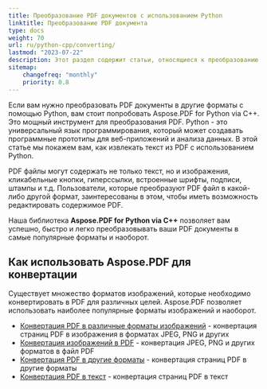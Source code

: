 ```yaml
---
title: Преобразование PDF документов с использованием Python
linktitle: Преобразование PDF документа
type: docs
weight: 70
url: ru/python-cpp/converting/
lastmod: "2023-07-22"
description: Этот раздел содержит статьи, относящиеся к преобразованию PDF документов в различные форматы и наоборот, с использованием Python API.
sitemap:
    changefreq: "monthly"
    priority: 0.8
---
```


Если вам нужно преобразовать PDF документы в другие форматы с помощью Python, вам стоит попробовать Aspose.PDF for Python via C++. Это мощный инструмент для преобразования PDF. Python - это универсальный язык программирования, который может создавать программные прототипы для веб-приложений и анализа данных. В этой статье мы покажем вам, как извлекать текст из PDF с использованием Python.

PDF файлы могут содержать не только текст, но и изображения, кликабельные кнопки, гиперссылки, встроенные шрифты, подписи, штампы и т.д. Пользователи, которые преобразуют PDF файл в какой-либо другой формат, заинтересованы в этом, чтобы иметь возможность редактировать содержимое PDF.

Наша библиотека **Aspose.PDF for Python via C++** позволяет вам успешно, быстро и легко преобразовывать ваши PDF документы в самые популярные форматы и наоборот.

## Как использовать Aspose.PDF для конвертации

Существует множество форматов изображений, которые необходимо конвертировать в PDF для различных целей. Aspose.PDF позволяет использовать наиболее популярные форматы изображений и наоборот.

- [Конвертация PDF в различные форматы изображений](/pdf/python-cpp/convert-pdf-to-images-format/) - конвертация страниц PDF в изображения в форматах JPEG, PNG и других
- [Конвертация изображений в PDF](/pdf/python-cpp/convert-image-to-pdf/) - конвертация JPEG, PNG и других форматов в файл PDF
- [Конвертация PDF в другие форматы](/pdf/python-cpp/convert-pdf-to-other-files/) - конвертация страниц PDF в другие форматы
- [Конвертация PDF в текст](/pdf/python-cpp/convert-pdf-to-txt/) - конвертация страниц PDF в текст